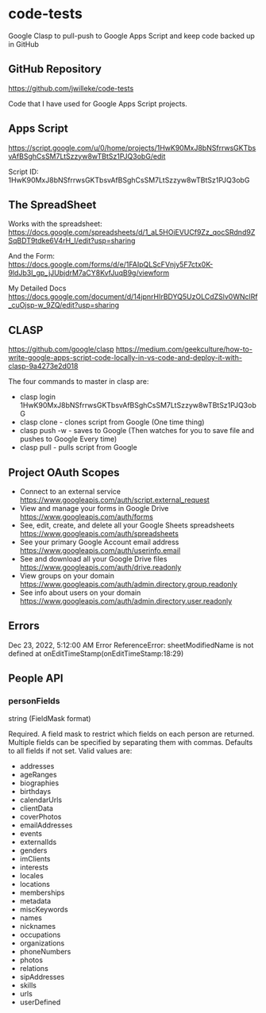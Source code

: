 # code-tests

Google Clasp to pull-push to Google Apps Script and keep code backed up in GitHub

## GitHub Repository

<https://github.com/jwilleke/code-tests>

Code that I have used for Google Apps Script projects.

## Apps Script

<https://script.google.com/u/0/home/projects/1HwK90MxJ8bNSfrrwsGKTbsvAfBSghCsSM7LtSzzyw8wTBtSz1PJQ3obG/edit>

Script ID: 1HwK90MxJ8bNSfrrwsGKTbsvAfBSghCsSM7LtSzzyw8wTBtSz1PJQ3obG

## The SpreadSheet

Works with the spreadsheet: <https://docs.google.com/spreadsheets/d/1_aL5HOiEVUCf9Zz_qocSRdnd9ZSqBDT9tdke6V4rH_I/edit?usp=sharing>

And the Form: <https://docs.google.com/forms/d/e/1FAIpQLScFVnjy5F7ctx0K-9ldJb3I_gp_jJUbjdrM7aCY8KvfJuqB9g/viewform>

My Detailed Docs <https://docs.google.com/document/d/14jpnrHIrBDYQ5UzOLCdZSlv0WNclRf_cuOjsp-w_9ZQ/edit?usp=sharing>

## CLASP

<https://github.com/google/clasp>
<https://medium.com/geekculture/how-to-write-google-apps-script-code-locally-in-vs-code-and-deploy-it-with-clasp-9a4273e2d018>

The four commands to master in clasp are:

- clasp login 1HwK90MxJ8bNSfrrwsGKTbsvAfBSghCsSM7LtSzzyw8wTBtSz1PJQ3obG
- clasp clone - clones script from Google (One time thing)
- clasp push -w - saves to Google (Then watches for you to save file and pushes to Google Every time)
- clasp pull - pulls script from Google

## Project OAuth Scopes

- Connect to an external service <https://www.googleapis.com/auth/script.external_request>
- View and manage your forms in Google Drive <https://www.googleapis.com/auth/forms>
- See, edit, create, and delete all your Google Sheets spreadsheets <https://www.googleapis.com/auth/spreadsheets>
- See your primary Google Account email address <https://www.googleapis.com/auth/userinfo.email>
- See and download all your Google Drive files <https://www.googleapis.com/auth/drive.readonly>
- View groups on your domain <https://www.googleapis.com/auth/admin.directory.group.readonly>
- See info about users on your domain <https://www.googleapis.com/auth/admin.directory.user.readonly>

## Errors

Dec 23, 2022, 5:12:00 AM Error ReferenceError: sheetModifiedName is not defined
    at onEditTimeStamp(onEditTimeStamp:18:29)

## People API

### personFields

string (FieldMask format)

Required. A field mask to restrict which fields on each person are returned. Multiple fields can be specified by separating them with commas. Defaults to all fields if not set. Valid values are:

- addresses
- ageRanges
- biographies
- birthdays
- calendarUrls
- clientData
- coverPhotos
- emailAddresses
- events
- externalIds
- genders
- imClients
- interests
- locales
- locations
- memberships
- metadata
- miscKeywords
- names
- nicknames
- occupations
- organizations
- phoneNumbers
- photos
- relations
- sipAddresses
- skills
- urls
- userDefined
